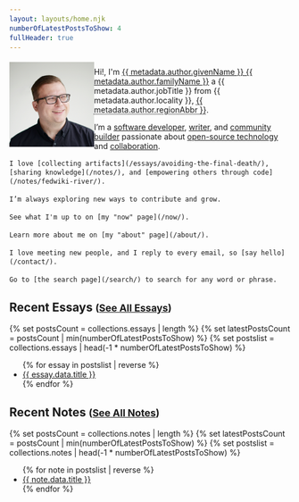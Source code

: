 ```yaml
---
layout: layouts/home.njk
numberOfLatestPostsToShow: 4
fullHeader: true
---
```

<div class="h-entry">
  <span style="display: none;" class="p-name">Andrew Shell's Weblog</span>
  <div class="e-content">
    <div style="display: flex; align-items: center; gap: var(--spacing-4); margin-bottom: var(--spacing-4);" class="h-card" itemscope itemtype="https://schema.org/Person">
      <div>
        <img class="circle u-photo" itemprop="image" itemscope itemtype="https://schema.org/ImageObject" src="img/profile-pic.png" alt="Photo of Andrew Shell" style="width: 500px">
      </div>
      <div>
        <p>Hi!, I'm <a class="p-name u-url u-uid" rel="me" href="{{ metadata.url }}" itemprop="name"><span class="p-given-name" itemprop="givenName">{{ metadata.author.givenName }}</span> <span class="p-family-name" itemprop="familyName">{{ metadata.author.familyName }}</span></a> a <span class="p-job-title" itemprop="jobTitle">{{ metadata.author.jobTitle }}</span> from <span class="adr"><span class="p-locality">{{ metadata.author.locality }}</span>, <abbr class="p-region" title="{{ metadata.author.region }}">{{ metadata.author.regionAbbr }}</abbr></span>.</p>
        <p style="margin: 0;" class="p-note">
            I’m a <a href="{{ metadata.url }}essays/a-brief-history-of-me-programming/">software developer</a>, 
            <a href="{{ metadata.url }}ship-30-for-30-october-2021-cohort/">writer</a>, and 
            <a href="{{ metadata.url }}essays/teaching-is-an-unfair-advantage/">community builder</a> passionate about 
            <a href="{{ metadata.url }}notes/rsscloud-server/">open-source technology</a> and 
            <a href="https://feeds.fedwikiriver.com/">collaboration</a>.
        </p>
      </div>
    </div>

    I love [collecting artifacts](/essays/avoiding-the-final-death/), [sharing knowledge](/notes/), and [empowering others through code](/notes/fedwiki-river/).

    I’m always exploring new ways to contribute and grow.

    See what I'm up to on [my "now" page](/now/).

    Learn more about me on [my "about" page](/about/).

    I love meeting new people, and I reply to every email, so [say hello](/contact/).

    Go to [the search page](/search/) to search for any word or phrase.
    
  </div>
</div>

## Recent Essays <small>([See All Essays](/essays/))</small>

{% set postsCount = collections.essays | length %}
{% set latestPostsCount = postsCount | min(numberOfLatestPostsToShow) %}
{% set postslist = collections.essays | head(-1 * numberOfLatestPostsToShow) %}

<ul>
{% for essay in postslist | reverse %}
  <li><a href="{{ essay.url }}">{{ essay.data.title }}</a></li>
{% endfor %}
</ul>

## Recent Notes <small>([See All Notes](/notes/))</small>

{% set postsCount = collections.notes | length %}
{% set latestPostsCount = postsCount | min(numberOfLatestPostsToShow) %}
{% set postslist = collections.notes | head(-1 * numberOfLatestPostsToShow) %}

<ul>
{% for note in postslist | reverse %}
  <li><a href="{{ note.url }}">{{ note.data.title }}</a></li>
{% endfor %}
</ul>

<!--
## Blogroll <small>([See River](https://feedland.com/newsproduct?username=andrewshell))</small>

<blog-roll opmlurl="https://feedland.com/opml?screenname=andrewshell&catname=blogroll"></blog-roll>
-->

